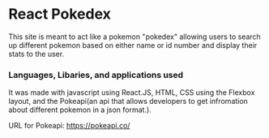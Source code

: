 # React Pokedex

This site is meant to act like a pokemon "pokedex" allowing users to search up different pokemon based on either name or id number and display their stats to the user.

### Languages, Libaries, and applications used

It was made with javascript using React.JS, HTML, CSS using the Flexbox layout, and the Pokeapi(an api that allows developers to get infromation about different pokemon in a json format.).

URL for Pokeapi: https://pokeapi.co/
